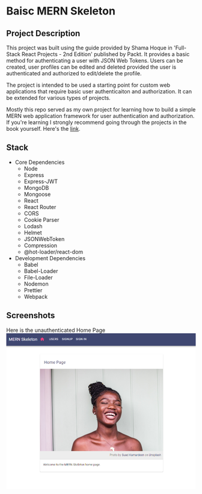 # Baisc MERN Skeleton

## Project Description

This project was built using the guide provided by Shama Hoque in 'Full-Stack React Projects - 2nd Edition' published by Packt. It provides a basic method for authenticating a user with JSON Web Tokens. Users can be created, user profiles can be edited and deleted provided the user is authenticated and authorized to edit/delete the profile.

The project is intended to be used a starting point for custom web applications that require basic user authenticaiton and authorization. It can be extended for various types of projects. 

Mostly this repo served as my own project for learning how to build a simple MERN web application framework for user authentication and authorization. If you're learning I strongly recommend going through the projects in the book yourself. Here's the [link](https://www.packtpub.com/product/full-stack-react-projects-second-edition/9781839215414).

## Stack

- Core Dependencies
  - Node
  - Express
  - Express-JWT
  - MongoDB
  - Mongoose
  - React
  - React Router
  - CORS
  - Cookie Parser
  - Lodash
  - Helmet
  - JSONWebToken
  - Compression
  - @hot-loader/react-dom
- Development Dependencies
  - Babel
  - Babel-Loader
  - File-Loader
  - Nodemon
  - Prettier
  - Webpack

## Screenshots

Here is the unauthenticated Home Page
![Unauthenticated Home Page](./client/assets/images/home.png "Unauthenticated Home Page")



